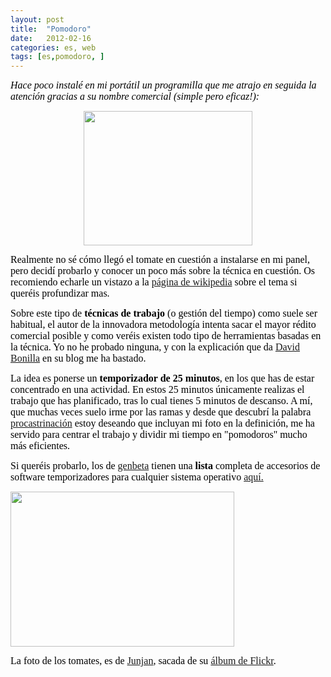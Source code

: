 ```yaml
---
layout: post
title:  "Pomodoro"
date:   2012-02-16
categories: es, web
tags: [es,pomodoro, ]
---
```

<em><span style="color:#000000;"><span style="font-family:Ubuntu;"><span style="font-size:medium;">Hace poco instalé en mi portátil un programilla que me atrajo en seguida la atención gracias a su nombre comercial (simple pero eficaz!):</span></span></span></em>
<p style="text-align:center;"><a href="http://sixservix.com/blog/david/files/2009/11/pomodoro1.png"><img class="aligncenter" title="Pomodoro" alt="" src="http://bandejadeentrada.files.wordpress.com/2010/08/pomodoro.jpg" width="270" height="215" /></a></p>
<span style="color:#000000;"><span style="font-family:Ubuntu;"><span style="font-size:medium;">Realmente no sé cómo llegó el tomate en cuestión a instalarse en mi panel,  pero decidí probarlo y conocer un poco más sobre la técnica en cuestión. Os recomiendo echarle un vistazo a la <a href="http://es.wikipedia.org/wiki/Técnica_Pomodoro" target="_blank">página de wikipedia</a> sobre el tema si queréis profundizar mas.</span></span></span>

<span style="color:#000000;"><span style="font-family:Ubuntu;"><span style="font-size:medium;">Sobre este tipo de</span></span></span><strong><span style="color:#000000;"><span style="font-family:Ubuntu;"><span style="font-size:medium;"> técnicas de trabajo</span></span></span></strong><span style="color:#000000;"><span style="font-family:Ubuntu;"><span style="font-size:medium;"> (o gestión del tiempo) como suele ser habitual, el autor de la innovadora metodología intenta sacar el mayor rédito comercial posible y como veréis existen todo tipo de herramientas basadas en la técnica. Yo no he probado ninguna, y con la explicación que da <a href="http://sixservix.com/blog/david/2009/11/26/la-tecnica-pomodoro/" target="_blank">David Bonilla</a> en su blog me ha bastado.</span></span></span>

<span style="color:#000000;"><span style="font-family:Ubuntu;"><span style="font-size:medium;">La idea es ponerse un</span></span></span><strong><span style="color:#000000;"><span style="font-family:Ubuntu;"><span style="font-size:medium;"> temporizador de 25 minutos</span></span></span></strong><span style="color:#000000;"><span style="font-family:Ubuntu;"><span style="font-size:medium;">, en los que has de estar concentrado en una actividad. En estos 25 minutos únicamente realizas el trabajo que has planificado, tras lo cual tienes 5 minutos de descanso. A mí, que muchas veces suelo irme por las ramas y desde que descubrí la palabra<a href="http://es.wikipedia.org/wiki/Procrastinar" target="_blank"> procastrinación</a> estoy deseando que incluyan mi foto en la definición, me ha servido para centrar el trabajo y dividir mi tiempo en "pomodoros" mucho más eficientes.</span></span></span>

<span style="color:#000000;"><span style="font-family:Ubuntu;"><span style="font-size:medium;"><span style="text-decoration:underline;">
</span></span></span></span><span style="color:#000000;"><span style="font-family:Ubuntu;"><span style="font-size:medium;">Si queréis probarlo, los de <a href="http://www.genbeta.com/" target="_blank">genbeta</a> tienen una </span></span></span><strong><span style="color:#000000;"><span style="font-family:Ubuntu;"><span style="font-size:medium;">lista</span></span></span></strong><span style="color:#000000;"><span style="font-family:Ubuntu;"><span style="font-size:medium;"> completa de accesorios de software temporizadores para cualquier sistema operativo <a href="http://www.genbeta.com/linux/temporizadores-pomodoro-para-todos-los-sistemas-operativos" target="_blank">aquí.</a></span></span></span>

<img class="aligncenter" alt="" src="http://farm1.staticflickr.com/43/121736553_86915bb586_z.jpg" width="358" height="248" />

<span style="color:#000000;"><span style="font-family:Ubuntu;"><span style="font-size:medium;">La foto de los tomates, es de <a href="http://www.flickr.com/people/junjan/" target="_blank">Junjan</a>, sacada de su <a href="http://www.flickr.com/photos/junjan/" target="_blank">álbum de Flickr</a>.</span></span></span>
<p style="text-align:center;">